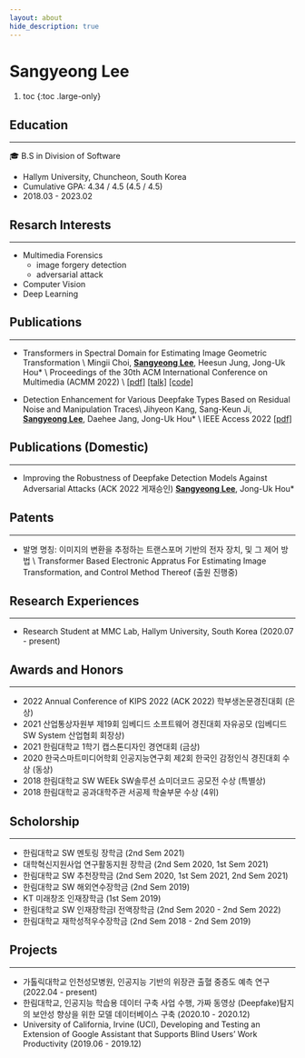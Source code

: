 ```yaml
---
layout: about
hide_description: true
---
```


# Sangyeong Lee

<!--author-->

1. toc 
{:toc .large-only}

## Education
---
:mortar_board: B.S in Division of Software
- Hallym University, Chuncheon, South Korea
- Cumulative GPA: 4.34 / 4.5 (4.5 / 4.5)
- 2018.03 - 2023.02



## Resarch Interests
---
- Multimedia Forensics
    - image forgery detection
    - adversarial attack
- Computer Vision
- Deep Learning




## Publications
---
- Transformers in Spectral Domain for Estimating Image Geometric Transformation \\
Mingii Choi, **<U>Sangyeong Lee</U>**, Heesun Jung, Jong-Uk Hou* \\
Proceedings of the 30th ACM International Conference on Multimedia (ACMM 2022) \\
[[pdf]](https://dl.acm.org/doi/abs/10.1145/3503161.3548233) [[talk]](https://sang-yeong.github.io/resample/) [[code]](https://github.com/Sang-Yeong/geometric-transformation-estimation)

- Detection Enhancement for Various Deepfake Types Based on Residual Noise and Manipulation Traces\\
Jihyeon Kang, Sang-Keun Ji, **<U>Sangyeong Lee</U>**, Daehee Jang, Jong-Uk Hou* \\
IEEE Access 2022 [[pdf]](https://ieeexplore.ieee.org/abstract/document/9802100)




## Publications (Domestic)
---
- Improving the Robustness of Deepfake Detection Models Against Adversarial Attacks (ACK 2022 게재승인)
**<U>Sangyeong Lee</U>**, Jong-Uk Hou*




## Patents
---
- 발명 명칭: 이미지의 변환을 추정하는 트랜스포머 기반의 전자 장치, 및 그 제어 방법 \\
Transformer Based Electronic Appratus For Estimating Image Transformation, and Control Method Thereof (출원 진행중)




## Research Experiences
---
- Research Student at MMC Lab, Hallym University, South Korea (2020.07 - present)




## Awards and Honors
---
- 2022 Annual Conference of KIPS 2022 (ACK 2022) 학부생논문경진대회 (은상)
- 2021 산업통상자원부 제19회 임베디드 소프트웨어 경진대회 자유공모 (임베디드 SW System 산업협회 회장상)
- 2021 한림대학교 1학기 캡스톤디자인 경연대회 (금상)
- 2020 한국스마트미디어학회 인공지능연구회 제2회 한국인 감정인식 경진대회 수상 (동상)
- 2018 한림대학교 SW WEEk SW솔루션 쇼미더코드 공모전 수상 (특별상)
- 2018 한림대학교 공과대학주관 서공제 학술부문 수상 (4위)




## Scholorship
---
- 한림대학교 SW 멘토링 장학금 (2nd Sem 2021)
- 대학혁신지원사업 연구활동지원 장학금 (2nd Sem 2020, 1st Sem 2021)
- 한림대학교 SW 추천장학금 (2nd Sem 2020, 1st Sem 2021, 2nd Sem 2021)
- 한림대학교 SW 해외연수장학금 (2nd Sem 2019)
- KT 미래창조 인재장학금 (1st Sem 2019)
- 한림대학교 SW 인재장학금I 전액장학금 (2nd Sem 2020 - 2nd Sem 2022)
- 한림대학교 재학성적우수장학금 (2nd Sem 2018 - 2nd Sem 2019)




## Projects
---
- 가톨릭대학교 인천성모병원, 인공지능 기반의 위장관 출혈 중증도 예측 연구 (2022.04 - present)
- 한림대학교, 인공지능 학습용 데이터 구축 사업 수행, 가짜 동영상 (Deepfake)탐지의 보안성 향상을 위한 모델 데이터베이스 구축 (2020.10 - 2020.12)
- University of California, Irvine (UCI), Developing and Testing an Extension of Google Assistant that Supports Blind Users’ Work Productivity (2019.06 - 2019.12)

